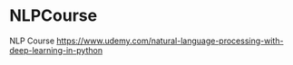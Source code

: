 # NLPCourse
NLP Course
https://www.udemy.com/natural-language-processing-with-deep-learning-in-python
